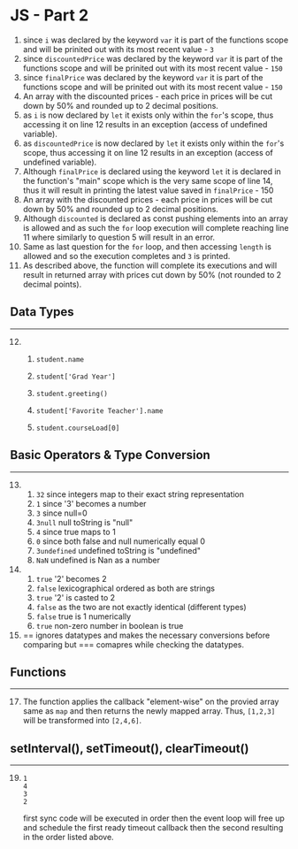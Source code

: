 # JS - Part 2
1. since `i` was declared by the keyword `var` it is part of the functions scope and will be prinited out with its most recent value - `3`
2. since `discountedPrice` was declared by the keyword `var` it is part of the functions scope and will be prinited out with its most recent value - `150`
3. since `finalPrice` was declared by the keyword `var` it is part of the functions scope and will be prinited out with its most recent value - `150`
4. An array with the discounted prices - each price in prices will be cut down by 50% and rounded up to 2 decimal positions.
5. as `i` is now declared by `let` it exists only within the `for`'s scope, thus accessing it on line 12 results in an exception (access of undefined variable).
6. as `discountedPrice` is now declared by `let` it exists only within the `for`'s scope, thus accessing it on line 12 results in an exception (access of undefined variable).
7. Although `finalPrice`  is declared using the keyword `let` it is declared in the function's "main" scope which is the very same scope of line 14, thus it will result in printing the latest value saved in `finalPrice` - 150
8. An array with the discounted prices - each price in prices will be cut down by 50% and rounded up to 2 decimal positions.
9. Although `discounted` is declared as const pushing elements into an array is allowed and as such the `for` loop execution will complete reaching line 11 where similarly to question 5 will result in an error. 
10. Same as last question for the  `for` loop, and then accessing `length`  is allowed and so the execution completes and `3` is printed.
11. As described above, the function will complete its executions and will result in returned array with prices cut down by 50% (not rounded to 2 decimal points).
## Data Types
___
12. 
    1.  ```
        student.name
        ```
    2.  ```
        student['Grad Year']
        ```
    3.  ```
        student.greeting()
        ```
    4.  ```
        student['Favorite Teacher'].name
        ```
    5.  ```
        student.courseLoad[0]
        ```
## Basic Operators & Type Conversion 

___
13. 
    1. `32` since integers map to their exact string representation
    2. `1` since '3' becomes a number
    3. `3` since null=0
    4. `3null` null toString is "null"
    5. `4`  since true maps to 1
    6. `0` since both false and null numerically equal 0
    7. `3undefined` undefined toString is "undefined"
    8. `NaN` undefined is Nan as a number
14. 
    1. `true` '2' becomes 2
    2. `false` lexicographical ordered as both are strings
    3. `true` '2' is casted to 2 
    4. `false` as the two are not exactly identical (different types)
    5. `false` true is 1 numerically
    6. `true` non-zero number in boolean is true
15. == ignores datatypes and makes the necessary conversions before comparing but === comapres while checking the datatypes.
## Functions
______

17. The function applies the callback "element-wise" on the provied array same as `map` and then returns the newly mapped array. Thus, `[1,2,3]` will be transformed into `[2,4,6]`.
## setInterval(), setTimeout(), clearTimeout()
___
19. ```
    1
    4
    3
    2
    ```
    first sync code will be executed in order then the event loop will free up and schedule the first ready timeout callback then the second resulting in the order listed above.
